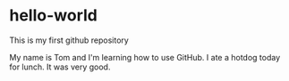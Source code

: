 # hello-world
This is my first github repository

My name is Tom and I'm learning how to use GitHub. 
I ate a hotdog today for lunch. It was very good.
